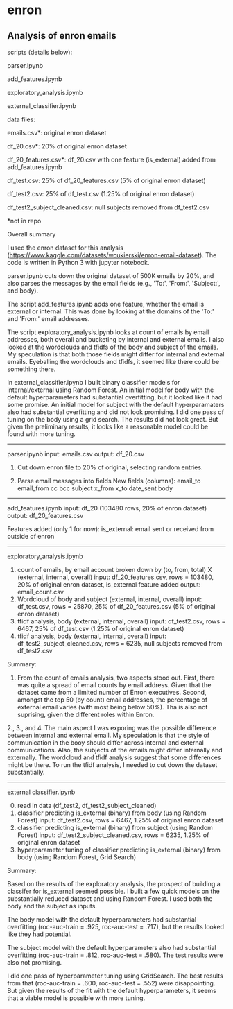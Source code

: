 # enron
Analysis of enron emails
------------------------------------
scripts (details below):

parser.ipynb

add_features.ipynb

exploratory_analysis.ipynb

external_classifier.ipynb

data files:

emails.csv*: original enron dataset

df_20.csv*: 20% of original enron dataset

df_20_features.csv*: df_20.csv with one feature (is_external) added from add_features.ipynb 

df_test.csv: 25% of df_20_features.csv (5% of original enron dataset)

df_test2.csv: 25% of df_test.csv (1.25% of original enron dataset)

df_test2_subject_cleaned.csv: null subjects removed from df_test2.csv

*not in repo

Overall summary

I used the enron dataset for this analysis 
(https://www.kaggle.com/datasets/wcukierski/enron-email-dataset). The code is written in 
Python 3 with jupyter notebook. 

parser.ipynb cuts down the original dataset of 500K emails by 20%, and also parses the 
messages by the email fields (e.g., 'To:', 'From:', 'Subject:', and body). 

The script add_features.ipynb adds one feature, whether the email is external or internal. 
This was done by looking at the domains of the 'To:' and 'From:' email addresses.

The script exploratory_analysis.ipynb looks at count of emails by email addresses, both 
overall and bucketing by internal and external emails. I also looked at the wordclouds 
and tfidfs of the body and subject of the emails. My speculation is that both those fields 
might differ for internal and external emails. Eyeballing the wordclouds and tfidfs, it 
seemed like there could be something there.

In external_classifier.ipynb I built binary classifier models for internal/external using 
Random Forest. An initial model for body with the default hyperparameters had substantial 
overfitting, but it looked like it had some promise. An initial model for subject with the 
default hyperparamaters also had substantial overfitting and did not look promising. I did 
one pass of tuning on the body using a grid search. The results did not look great. But 
given the preliminary results, it looks like a reasonable model could be found with more tuning.

------------------------------------
parser.ipynb
input: emails.csv
output: df_20.csv

1. Cut down enron file to 20% of original, selecting random entries.

2. Parse email messages into fields
New fields (columns):
email_to
email_from
cc
bcc
subject
x_from
x_to
date_sent
body

------------------------------------
add_features.ipynb
input: df_20 (103480 rows, 20% of enron dataset)
output: df_20_features.csv

Features added (only 1 for now):
is_external: email sent or received from outside of enron

------------------------------------
exploratory_analysis.ipynb

1. count of emails, by email account
        broken down by (to, from, total) X (external, internal, overall)
        input: df_20_features.csv, rows = 103480, 20% of original enron dataset, 
               is_external feature added
        output: email_count.csv
2. Wordcloud of body and subject (external, internal, overall)
        input: df_test.csv, rows = 25870, 25% of df_20_features.csv 
               (5% of original enron dataset)
3. tfidf analysis, body (external, internal, overall)
        input: df_test2.csv, rows = 6467, 25% of df_test.csv 
               (1.25% of original enron dataset)
4. tfidf analysis, body (external, internal, overall)
        input: df_test2_subject_cleaned.csv, rows = 6235, 
               null subjects removed from df_test2.csv

Summary:

1. From the count of emails analysis, two aspects stood out. First, there was quite a spread 
of email counts by email address. Given that the dataset came from a limited number of Enron 
executives. Second, amongst the top 50 (by count) email addresses, the percentage of external 
email varies (with most being below 50%). Tha is also not suprising, given the different 
roles within Enron.

2., 3., and 4. The main aspect I was exporing was the possible difference between internal 
and external email. My speculation is that the style of communication in the booy should 
differ across internal and external communications. Also, the subjects of the emails might 
differ internally and externally. The wordcloud and tfidf analysis suggest that some 
differences might be there. To run the tfidf analysis, I needed to cut down the dataset 
substantially.

------------------------------------
external classifier.ipynb

0. read in data (df_test2, df_test2_subject_cleaned)
1. classifier predicting is_external (binary) from body (using Random Forest)
        input: df_test2.csv, rows = 6467, 1.25% of original enron dataset
2. classifier predicting is_external (binary) from subject (using Random Forest)
        input: df_test2_subject_cleaned.csv, rows = 6235, 1.25% of original enron dataset
3. hyperparameter tuning of classifier predicting is_external (binary) from body 
   (using Random Forest, Grid Search)       

Summary:

Based on the results of the exploratory analysis, the prospect of building a classifer for 
is_external seemed possible. I built a few quick models on the substantially reduced dataset 
and using Random Forest. I used both the body and the subject as inputs.

The body model with the default hyperparameters had substantial overfitting 
(roc-auc-train = .925, roc-auc-test = .717), but the results looked like they had potential.

The subject model with the default hyperparameters also had substantial overfitting 
(roc-auc-train = .812, roc-auc-test = .580). The test results were also not promising.

I did one pass of hyperparameter tuning using GridSearch. The best results from that 
(roc-auc-train = .600, roc-auc-test = .552) were disappointing. But given the results of the 
fit with the default hyperparameters, it seems that a viable model is possible with more tuning.
